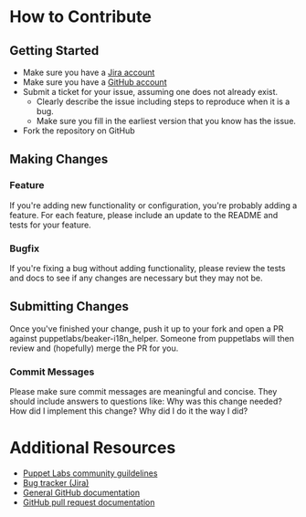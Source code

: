 # How to Contribute

## Getting Started

* Make sure you have a [Jira account](http://tickets.puppetlabs.com)
* Make sure you have a [GitHub account](https://github.com/signup/free)
* Submit a ticket for your issue, assuming one does not already exist.
  * Clearly describe the issue including steps to reproduce when it is a bug.
  * Make sure you fill in the earliest version that you know has the issue.
* Fork the repository on GitHub

## Making Changes

### Feature
If you're adding new functionality or configuration, you're probably adding a feature. For each feature, please include an update to the README and tests for your feature.

### Bugfix
If you're fixing a bug without adding functionality, please review the tests and docs to see if any changes are necessary but they may not be.

## Submitting Changes
Once you've finished your change, push it up to your fork and open a PR against puppetlabs/beaker-i18n_helper. Someone from puppetlabs will then review and (hopefully) merge the PR for you.

### Commit Messages
Please make sure commit messages are meaningful and concise. They should include answers to questions like: Why was this change needed? How did I implement this change? Why did I do it the way I did?

# Additional Resources

* [Puppet Labs community guildelines](http://docs.puppetlabs.com/community/community_guidelines.html)
* [Bug tracker (Jira)](http://tickets.puppetlabs.com)
* [General GitHub documentation](http://help.github.com/)
* [GitHub pull request documentation](http://help.github.com/send-pull-requests/)
